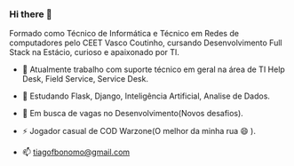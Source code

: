 ### Hi there 👋

Formado como Técnico de Informática e  Técnico em Redes de computadores pelo CEET Vasco Coutinho, cursando Desenvolvimento Full Stack na Estácio, curioso e apaixonado por TI.

- 🔭 Atualmente trabalho com suporte técnico em geral na área de TI
     Help Desk, Field Service, Service Desk.

- 🌱 Estudando Flask, Django, Inteligência Artificial, Analise de Dados.

- 🤔 Em busca de vagas no Desenvolvimento(Novos desafios).  

- ⚡ Jogador casual de COD Warzone(O melhor da minha rua 😄 ).

- 📫 tiagofbonomo@gmail.com


<!--
**TiagoBonomo/TiagoBonomo** is a ✨ _special_ ✨ repository because its `README.md` (this file) appears on your GitHub profile.

Here are some ideas to get you started:

- 🔭 I’m currently working on ...
- 🌱 I’m currently learning ...
- 👯 I’m looking to collaborate on ...
- 🤔 I’m looking for help with ...
- 💬 Ask me about ...
- 📫 How to reach me: ...
- 😄 Pronouns: ...
- ⚡ Fun fact: ...
-->
